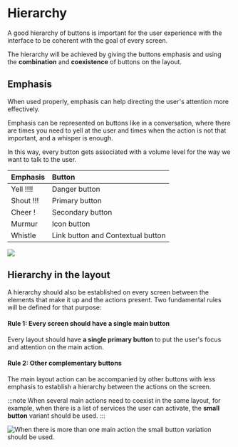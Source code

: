 # Hierarchy

A good hierarchy of buttons is important for the user experience with the interface to be coherent with the goal of every screen. 

The hierarchy will be achieved by giving the buttons emphasis and using the **combination** and **coexistence** of buttons on the layout.

## Emphasis

When used properly, emphasis can help directing the user's attention more effectively. ‌ 

Emphasis can be represented on buttons like in a conversation, where there are times you need to yell at the user and times when the action is not that important, and a whisper is enough. 

In this way, every button gets associated with a volume level for the way we want to talk to the user.

| Emphasis | Button |
| :--- | :--- |
| Yell !!!! | Danger button |
| Shout !!! | Primary button |
| Cheer ! | Secondary button |
| Murmur | Icon button |
| Whistle | Link button and Contextual button |

![](../.gitbook/assets/enfasis_03.png)

## Hierarchy in the layout

A hierarchy should also be established on every screen between the elements that make it up and the actions present. Two fundamental rules will be defined for that purpose:

#### **Rule 1: Every screen should have a single main button**

Every layout should have **a single primary button** to put the user's focus and attention on the main action.

#### **Rule 2: Other complementary buttons**

The main layout action can be accompanied by other buttons with less emphasis to establish a hierarchy between the actions on the screen.

:::note
When several main actions need to coexist in the same layout, for example, when there is a list of services the user can activate, the **small button** variant should be used.
:::

![When there is more than one main action the small button variation should be used.](../.gitbook/assets/jerarquia-greater-than-small-not-normal.png)

